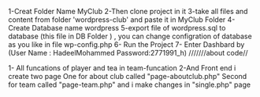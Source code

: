 1-Creat Folder Name MyClub
2-Then clone project in it
3-take all files and content from folder 'wordpress-club' and paste it in MyClub Folder 
4-Create Database name wordpress
5-export file of wordpress.sql to database (this file in DB Folder ) , you can change configration of database  as you like in file wp-config.php
6- Run the Project
7-  Enter Dashbard  by (User Name : HadeelMohammed
   Password:2771991_h) 
///////about code//

1- All funcations of player and tea in team-funcation
2-And Front end  i create two page 
One for about club called "page-aboutclub.php"
Second for team called "page-team.php"
 and i make changes in "single.php" page


